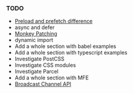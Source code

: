 
### TODO

- [Preload and prefetch difference](https://stackoverflow.com/questions/52764401/what-are-the-differences-between-html-preload-and-prefetch#:~:text=prefetch%3A%20indicates%20to%20the%20browser%20that%20it%20can%20download%20a,as%20possible%2C%20with%20high%20priority.)
- async and defer
- [Monkey Patching](https://www.audero.it/blog/2016/12/05/monkey-patching-javascript/)
- dynamic import
- Add a whole section with babel examples
- Add a whole section with typescript examples
- Investigate PostCSS
- Investigate CSS modules
- Investigate Parcel
- Add a whole section with MFE
- [Broadcast Channel API](https://developer.mozilla.org/en-US/docs/Web/API/Broadcast_Channel_API)

